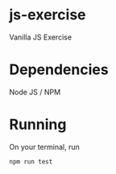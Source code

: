 # js-exercise

Vanilla JS Exercise

# Dependencies

Node JS / NPM

# Running

On your terminal, run

```bash
npm run test
```